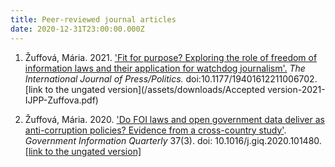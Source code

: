 ```yaml
---
title: Peer-reviewed journal articles
date: 2020-12-31T23:00:00.000Z
---
```

1. Žuffová, Mária. 2021. ['Fit for purpose? Exploring the role of freedom of information laws and their application for watchdog journalism'.](https://journals.sagepub.com/doi/full/10.1177/19401612211006702) *The International Journal of Press/Politics.* doi:10.1177/19401612211006702. [link to the ungated version](/assets/downloads/Accepted version-2021-IJPP-Zuffova.pdf)


2. Žuffová, Mária. 2020. ['Do FOI laws and open government data deliver as anti-corruption policies? Evidence from a cross-country study'](https://www.sciencedirect.com/science/article/pii/S0740624X1930560X). *Government Information Quarterly* 37(3). doi: 10.1016/j.giq.2020.101480. [[link to the ungated version]](/assets/downloads/zuffova_accepted_manuscript_GIQ.pdf)